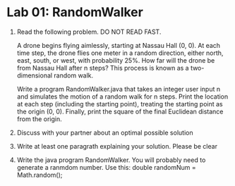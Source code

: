 # Lab 01: RandomWalker 

1. Read the following problem. DO NOT READ FAST. 
   
    A drone begins flying aimlessly, starting at Nassau Hall (0, 0). At each time step, the drone flies one meter in a random direction, either north, east, south, or west, with probability 25%. How far will the drone be from Nassau Hall after n steps? This process is known as a two-dimensional random walk.

    Write a program RandomWalker.java that takes an integer user input n and simulates the motion of a random walk for n steps. Print the location at each step (including the
starting point), treating the starting point as the origin (0, 0). Finally, print the square of the final Euclidean distance from the origin.

2. Discuss with your partner about an optimal possible solution
   
3. Write at least one paragrath explaining your solution. Please be clear
   
4. Write the java program RandomWalker. You will probably need to generate a ranmdom number. Use this: double randomNum = Math.random();
  
